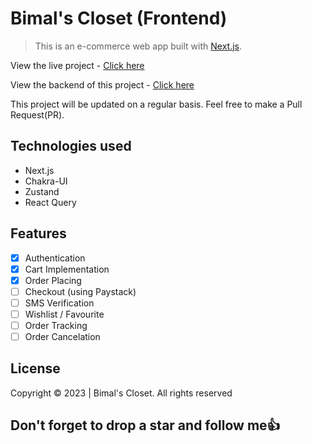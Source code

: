 # Bimal's Closet (Frontend)

> This is an e-commerce web app built with [Next.js](https://nextjs.org/docs/).

View the live project - [Click here](https://bimals-closet.vercel.app)

View the backend of this project - [Click here](https://github.com/Sproff/bimals-closet-API)

This project will be updated on a regular basis. Feel free to make a Pull Request(PR).

## Technologies used

- Next.js
- Chakra-UI
- Zustand
- React Query

## Features

- [x] Authentication
- [x] Cart Implementation
- [x] Order Placing
- [ ] Checkout (using Paystack)
- [ ] SMS Verification
- [ ] Wishlist / Favourite
- [ ] Order Tracking
- [ ] Order Cancelation

## License

Copyright © 2023 | Bimal's Closet. All rights reserved

## Don't forget to drop a star and follow me:+1:
